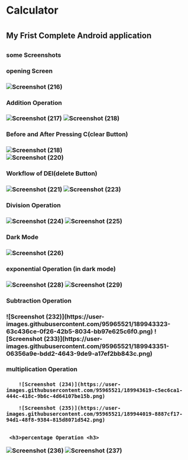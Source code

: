 <h1> Calculator <h1>
<h2>My Frist Complete Android application<h2>
<h3>some Screenshots<h3>
<h3>opening Screen<h3>
  
![Screenshot (216)](https://user-images.githubusercontent.com/95965521/189939797-da81dfb5-ba72-4839-a876-ec6f81db662c.png)

 <h3>Addition Operation <h3>
   
![Screenshot (217)](https://user-images.githubusercontent.com/95965521/189940494-22ffef59-bceb-44ff-8839-95cfdc446901.png)
![Screenshot (218)](https://user-images.githubusercontent.com/95965521/189940511-aed92db4-3173-4690-88d0-b29b47afff51.png)

  <h3>Before and After Pressing C(clear Button) <h3>
    
 ![Screenshot (218)](https://user-images.githubusercontent.com/95965521/189940511-aed92db4-3173-4690-88d0-b29b47afff51.png)   
 ![Screenshot (220)](https://user-images.githubusercontent.com/95965521/189940786-a3168afd-f95b-406c-a465-2533f8f99066.png)

  <h3>Workflow of  DEl(delete Button) <h3>
    
![Screenshot (221)](https://user-images.githubusercontent.com/95965521/189941038-74710f8b-5ea7-4280-9f07-4c54dd8b63fa.png)
![Screenshot (223)](https://user-images.githubusercontent.com/95965521/189941052-f405a61d-fe1b-4dbe-a579-6448c5c80c61.png)

 <h3>Division Operation <h3>
   
![Screenshot (224)](https://user-images.githubusercontent.com/95965521/189941381-0b17d5ed-688d-402d-8833-30c79c0e0397.png)
![Screenshot (225)](https://user-images.githubusercontent.com/95965521/189941396-ba6f7db9-2e79-4f59-93d7-640a719ba86a.png)
   
  <h3>Dark Mode <h3>
  
![Screenshot (226)](https://user-images.githubusercontent.com/95965521/189941536-68976b4f-cfc2-4165-9dec-68f1b1775a74.png)
  
<h3>exponential Operation (in dark mode) <h3>

![Screenshot (228)](https://user-images.githubusercontent.com/95965521/189941808-58bdc8a3-e892-4453-be9b-39afe853c5ae.png)
![Screenshot (229)](https://user-images.githubusercontent.com/95965521/189941851-561e4172-d78d-4866-85d7-f06451edc8ec.png)
  
   <h3>Subtraction Operation <h3>
     ![Screenshot (232)](https://user-images.githubusercontent.com/95965521/189943323-63c436ce-0f26-42b5-8034-bb97e625c6f0.png)
![Screenshot (233)](https://user-images.githubusercontent.com/95965521/189943351-06356a9e-bdd2-4643-9de9-a17ef2bb843c.png)

   <h3>multiplication Operation <h3>
     
     
        ![Screenshot (234)](https://user-images.githubusercontent.com/95965521/189943619-c5ec6ca1-444c-418c-9b6c-4d64107be15b.png)

        ![Screenshot (235)](https://user-images.githubusercontent.com/95965521/189944019-8887cf17-94d1-48f8-9384-815d8071d542.png)

     
     <h3>percentage Operation <h3>
       
       
     
![Screenshot (236)](https://user-images.githubusercontent.com/95965521/189943906-e7f3964c-43f1-48bf-8365-794846bcb765.png)
![Screenshot (237)](https://user-images.githubusercontent.com/95965521/189943943-13e63166-9542-472a-9f58-37aa6013eee3.png)

